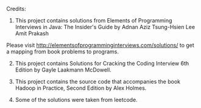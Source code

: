 Credits:

1. This project contains solutions from Elements of Programming Interviews in Java: The Insider's Guide
by Adnan Aziz Tsung-Hsien Lee Amit Prakash

Please visit http://elementsofprogramminginterviews.com/solutions/ to get a mapping from book problems to programs.

2. This project contains Solutions for Cracking the Coding Interview 6th Edition by Gayle Laakmann McDowell.

3. This project contains the source code that accompanies the book Hadoop in Practice, Second Edition by Alex Holmes.

4. Some of the solutions were taken from leetcode.


